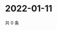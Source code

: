 # 2022-01-11

共 0 条

<!-- BEGIN WEIBO -->
<!-- 最后更新时间 Tue Jan 11 2022 12:01:08 GMT+0800 (China Standard Time) -->

<!-- END WEIBO -->

